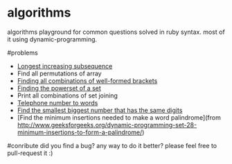 algorithms
==========

algorithms playground for common questions solved in ruby syntax. most of it using dynamic-programming.

#problems

- [Longest increasing subsequence](http://en.wikipedia.org/wiki/Longest_increasing_subsequence)  
- Find all permutations of array  
- [Finding all combinations of well-formed brackets](http://stackoverflow.com/questions/727707/finding-all-combinations-of-well-formed-brackets)  
- [Finding the powerset of a set](http://en.wikipedia.org/wiki/Power_set)
- Print all combinations of set joining
- [Telephone number to words](http://www.mobilefish.com/services/phonenumber_words/phonenumber_words.php)
- [Find the smallest biggest number that has the same digits](http://stackoverflow.com/questions/9368205/given-a-number-find-the-next-higher-number-which-has-the-exact-same-set-of-digi)  
- [Find the minimum insertions needed to make a word palindrome](from http://www.geeksforgeeks.org/dynamic-programming-set-28-minimum-insertions-to-form-a-palindrome/)

#conribute 
did you find a bug? any way to do it better? please feel free to pull-request it :)